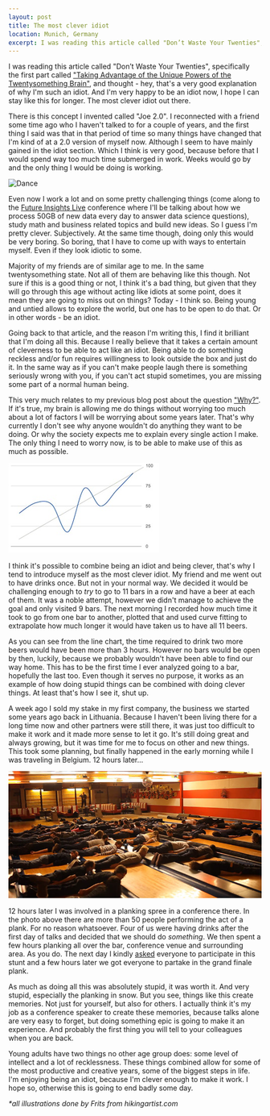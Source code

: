 ```yaml
---
layout: post
title: The most clever idiot
location: Munich, Germany
excerpt: I was reading this article called "Don’t Waste Your Twenties", specifically the first part called "Taking Advantage of the Unique Powers of the Twentysomething Brain", and thought - hey, that's a very good explanation of why I'm such an idiot. And I'm very happy to be an idiot now, I hope I can stay like this for longer. The most clever idiot out there.
---
```


I was reading this article called "Don’t Waste Your Twenties", specifically the first part called ["Taking Advantage of the Unique Powers of the Twentysomething Brain"](http://artofmanliness.com/2013/02/04/dont-waste-your-twenties-part-1-taking-advantage-of-the-unique-powers-of-the-twentysomething-brain/), and thought - hey, that's a very good explanation of why I'm such an idiot. And I'm very happy to be an idiot now, I hope I can stay like this for longer. The most clever idiot out there.

There is this concept I invented called "Joe 2.0". I reconnected with a friend some time ago who I haven't talked to for a couple of years, and the first thing I said was that in that period of time so many things have changed that I'm kind of at a 2.0 version of myself now. Although I seem to have mainly gained in the idiot section. Which I think is very good, because before that I would spend way too much time submerged in work. Weeks would go by and the only thing I would be doing is working.

<img src="/blog/images/business-dance.jpg" class="right" alt="Dance" />

Even now I work a lot and on some pretty challenging things (come along to the [Future Insights Live](http://futureinsightslive.com/las-vegas-2013) conference where I'll be talking about how we process 50GB of new data every day to answer data science questions), study math and business related topics and build new ideas. So I guess I'm pretty clever. Subjectively. At the same time though, doing only this would be very boring. So boring, that I have to come up with ways to entertain myself. Even if they look idiotic to some.

Majority of my friends are of similar age to me. In the same twentysomething state. Not all of them are behaving like this though. Not sure if this is a good thing or not, I think it's a bad thing, but given that they will go through this age without acting like idiots at some point, does it mean they are going to miss out on things? Today - I think so. Being young and untied allows to explore the world, but one has to be open to do that. Or in other words - be an idiot.

Going back to that article, and the reason I'm writing this, I find it brilliant that I'm doing all this. Because I really believe that it takes a certain amount of cleverness to be able to act like an idiot. Being able to do something reckless and/or fun requires willingness to look outside the box and just do it. In the same way as if you can't make people laugh there is something seriously wrong with you, if you can't act stupid sometimes, you are missing some part of a normal human being.

This very much relates to my previous blog post about the question ["Why?"](/blog/why-are-you-so-boring.html). If it's true, my brain is allowing me do things without worrying too much about a lot of factors I will be worrying about some years later. That's why currently I don't see why anyone wouldn't do anything they want to be doing. Or why the society expects me to explain every single action I make. The only thing I need to worry now, is to be able to make use of this as much as possible.

<img src="/blog/images/beer-challenge.jpg" alt="" class="left" />

I think it's possible to combine being an idiot and being clever, that's why I tend to introduce myself as the most clever idiot. My friend and me went out to have drinks once. But not in your normal way. We decided it would be challenging enough to *try* to go to 11 bars in a row and have a beer at each of them. It was a noble attempt, however we didn't manage to achieve the goal and only visited 9 bars. The next morning I recorded how much time it took to go from one bar to another, plotted that and used curve fitting to extrapolate how much longer it would have taken us to have all 11 beers.

As you can see from the line chart, the time required to drink two more beers would have been more than 3 hours. However no bars would be open by then, luckily, because we probably wouldn't have been able to find our way home. This has to be the first time I ever analyzed going to a bar, hopefully the last too. Even though it serves no purpose, it works as an example of how doing stupid things can be combined with doing clever things. At least that's how I see it, shut up.

A week ago I sold my stake in my first company, the business we started some years ago back in Lithuania. Because I haven't been living there for a long time now and other partners were still there, it was just too difficult to make it work and it made more sense to let it go. It's still doing great and always growing, but it was time for me to focus on other and new things. This took some planning, but finally happened in the early morning while I was traveling in Belgium. 12 hours later...

<img src="/blog/images/planking-phpbenelux.jpg" alt="" />

12 hours later I was involved in a planking spree in a conference there. In the photo above there are more than 50 people performing the act of a plank. For no reason whatsoever. Four of us were having drinks after the first day of talks and decided that we should do *something*. We then spent a few hours planking all over the bar, conference venue and surrounding area. As you do. The next day I kindly [asked](http://www.slideshare.net/juokaz/process-any-amounts-of-data-any-time-php-benelux-2013/4) everyone to participate in this stunt and a few hours later we got everyone to partake in the grand finale plank.

As much as doing all this was absolutely stupid, it was worth it. And very stupid, especially the planking in snow. But you see, things like this create memories. Not just for yourself, but also for others. I actually think it's my job as a conference speaker to create these memories, because talks alone are very easy to forget, but doing something epic is going to make it an experience. And probably the first thing you will tell to your colleagues when you are back.

Young adults have two things no other age group does: some level of intellect and a lot of recklessness. These things combined allow for some of the most productive and creative years, some of the biggest steps in life. I'm enjoying being an idiot, because I'm clever enough to make it work. I hope so, otherwise this is going to end badly some day.

*\*all illustrations done by Frits from hikingartist.com*